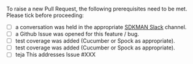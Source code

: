 To raise a new Pull Request, the following prerequisites need to be met. Please tick before proceeding:

- [ ] a conversation was held in the appropriate [SDKMAN Slack](https://slack.sdkman.io) channel.
- [ ] a Github Issue was opened for this feature / bug.
- [ ] test coverage was added (Cucumber or Spock as appropriate).
- [ ] test coverage was added (Cucumber or Spock as appropriate).
- [ ] teja
This addresses Issue #XXX
